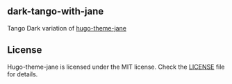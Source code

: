## dark-tango-with-jane

Tango Dark variation of [hugo-theme-jane](https://github.com/xianmin/hugo-theme-jane)

## License

Hugo-theme-jane is licensed under the MIT license. Check the [LICENSE](LICENSE.md) file for details.
